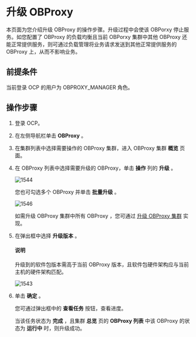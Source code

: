 升级 OBProxy
===============================

本页面为您介绍升级 OBProxy 的操作步骤。升级过程中会使该 OBPorxy 停止服务。如您配置了 OBProxy 的负载均衡且当前 OBPorxy 集群中其他 OBProxy 还能正常提供服务，则可通过负载管理将业务请求发送到其他正常提供服务的 OBProxy 上，从而不影响业务。

前提条件
-------------------------

当前登录 OCP 的用户为 OBPROXY_MANAGER 角色。

操作步骤
-------------------------

1. 登录 OCP。

2. 在左侧导航栏单击 **OBProxy** 。

3. 在集群列表中选择需要操作的 OBProxy 集群，进入 OBProxy 集群 **概览** 页面。

4. 在 OBProxy 列表中选择需要升级的 OBProxy，单击 **操作** 列的 **升级** 。

   ![1544](https://obbusiness-private.oss-cn-shanghai.aliyuncs.com/doc/img/ocp/401/obproxy%E5%8D%87%E7%BA%A71.png)

   您也可勾选多个 OBProxy 并单击 **批量升级** 。

   ![1546](https://obbusiness-private.oss-cn-shanghai.aliyuncs.com/doc/img/ocp/401/obproxy%E6%89%B9%E9%87%8F%E5%8D%87%E7%BA%A71.png)

   如需升级 OBProxy 集群中所有 OBProxy ，您可通过 [升级 OBProxy 集群](../300.manage-a-obproxy-cluster/600.upgrade-an-obproxy-cluster.md) 实现。

5. 在弹出框中选择 **升级版本** 。

    <main id="notice" type='explain'>
    <h4>说明</h4>
    <p>升级到的软件包版本需高于当前 OBProxy 版本，且软件包硬件架构应与当前主机的硬件架构匹配。</p>
    </main>

   ![1543](https://obbusiness-private.oss-cn-shanghai.aliyuncs.com/doc/img/ocp/401/%E5%8D%87%E7%BA%A7%E5%8D%95%E4%B8%AAobproxy1.png)

6. 单击 **确定** 。

   您可通过弹出框中的 **查看任务** 按钮，查看进度。

   当该任务状态为 **完成** ，且集群 **总览** 页的 **OBProxy 列表** 中该 OBProxy 的状态为 **运行中** 时，则升级成功。
